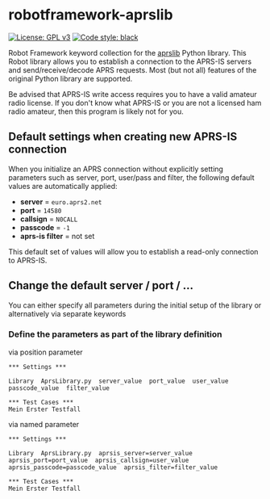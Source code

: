 # robotframework-aprslib
[![License: GPL v3](https://img.shields.io/badge/License-GPLv3-blue.svg)](https://www.gnu.org/licenses/gpl-3.0) [![Code style: black](https://img.shields.io/badge/code%20style-black-000000.svg)](https://github.com/psf/black)

Robot Framework keyword collection for the [aprslib](https://github.com/rossengeorgiev/aprs-python) Python library. This Robot library allows you to establish a connection to the APRS-IS servers and send/receive/decode APRS requests. Most (but not all) features of the original Python library are supported.

Be advised that APRS-IS write access requires you to have a valid amateur radio license. If you don't know what APRS-IS or you are not a licensed ham radio amateur, then this program is likely not for you.

## Default settings when creating new APRS-IS connection

When you initialize an APRS connection without explicitly setting parameters such as server, port, user/pass and filter, the following default values are automatically applied:
- __server__ = ``euro.aprs2.net``
- __port__ = ``14580``
- __callsign__ = ``N0CALL``
- __passcode__ = ``-1``
- __aprs-is filter__ = not set

This default set of values will allow you to establish a read-only connection to APRS-IS. 

## Change the default server / port / ...

You can either specify all parameters during the initial setup of the library or alternatively via separate keywords

### Define the parameters as part of the library definition

via position parameter

    *** Settings ***

    Library  AprsLibrary.py  server_value  port_value  user_value  passcode_value  filter_value

    *** Test Cases ***
    Mein Erster Testfall

via named parameter

    *** Settings ***

    Library  AprsLibrary.py  aprsis_server=server_value  aprsis_port=port_value  aprsis_callsign=user_value  aprsis_passcode=passcode_value  aprsis_filter=filter_value

    *** Test Cases ***
    Mein Erster Testfall


